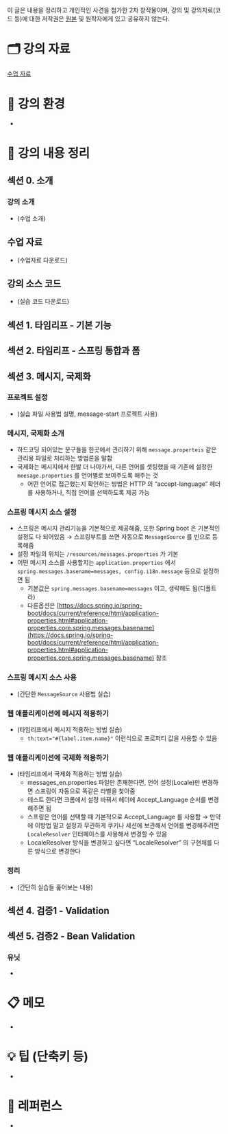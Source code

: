 이 글은 내용을 정리하고 개인적인 사견을 첨가한 2차 창작물이며, 강의 및 강의자료(코드 등)에 대한 저작권은 [원본](https://www.inflearn.com/course/%EC%8A%A4%ED%94%84%EB%A7%81-mvc-2#) 및 원작자에게 있고 공유하지 않는다.

# 🗂 강의 자료

[수업 자료](https://www.notion.so/7e357e64c09041c99b80682c91676ab4)

# 🌈 강의 환경

- 

# 📝 강의 내용 정리

## 섹션 0. 소개

### 강의 소개

- (수업 소개)

## 수업 자료

- (수업자료 다운로드)

## 강의 소스 코드

- (실습 코드 다운로드)

## 섹션 1. 타임리프 - 기본 기능

## 섹션 2. 타임리프 - 스프링 통합과 폼

## 섹션 3. 메시지, 국제화

### 프로젝트 설정

- (실습 파일 사용법 설명, message-start 프로젝트 사용)

### 메시지, 국제화 소개

- 하드코딩 되어있는 문구들을 한곳에서 관리하기 위해 `message.properteis` 같은 관리용 파일로 처리하는 방법론을 말함
- 국제화는 메시지에서 한발 더 나아가서, 다른 언어를 셋팅했을 때 기존에 설정한 `meesage.properties` 를 언어별로 보여주도록 해주는 것
    - 어떤 언어로 접근했는지 확인하는 방법은 HTTP 의 “accept-language” 헤더를 사용하거나, 직접 언어를 선택하도록 제공 가능

### 스프링 메시지 소스 설정

- 스프링은 메시지 관리기능을 기본적으로 제공해줌, 또한 Spring boot 은 기본적인 설정도 다 되어있음 → 스프링부트를 쓰면 자동으로 `MessageSource` 를 빈으로 등록해줌
- 설정 파일의 위치는 `/resources/messages.properties` 가 기본
- 어떤 메시지 소스를 사용할지는 `application.properties` 에서 `spring.messages.basename=messages, config.i18n.message` 등으로 설정하면 됨
    - 기본값은 `spring.messages.basename=messages` 이고, 생략해도 됨(디폴트라)
    - 다른옵션은 [https://docs.spring.io/spring-boot/docs/current/reference/html/application-properties.html#application-properties.core.spring.messages.basename](https://docs.spring.io/spring-boot/docs/current/reference/html/application-properties.html#application-properties.core.spring.messages.basename) 참조

### 스프링 메시지 소스 사용

- (간단한 `MessageSource` 사용법 실습)

### 웹 애플리케이션에 메시지 적용하기

- (타임리프에서 메시지 적용하는 방법 실습)
    - `th:text="#{label.item.name}"` 이런식으로 프로퍼티 값을 사용할 수 있음

### 웹 애플리케이션에 국제화 적용하기

- (타임리프에서 국제화 적용하는 방법 실습)
    - messages_en.properties 파일만 존재한다면, 언어 설정(Locale)만 변경하면 스프링이 자동으로 똑같은 라벨을 찾아줌
    - 테스트 한다면 크롬에서 설정 바꿔서 헤더에 Accept_Language 순서를 변경해주면 됨
    - 스프링은 언어를 선택할 때 기본적으로 Accept_Language 를 사용함 → 만약에 이방법 말고 설정과 무관하게 쿠키나 세션에 보관해서 언어를 변경해주려면 `LocaleResolver` 인터페이스를 사용해서 변경할 수 있음
    - LocaleResolver 방식을 변경하고 싶다면 “LocaleResolver” 의 구현체를 다른 방식으로 변경한다

### 정리

- (간단히 실습들 훑어보는 내용)

## 섹션 4. 검증1 - Validation

## 섹션 5. 검증2 - Bean Validation

### 유닛

- 

# 📋 메모

- 

# 💡 팁 (단축키 등)

- 

# 🔗 레퍼런스

-
